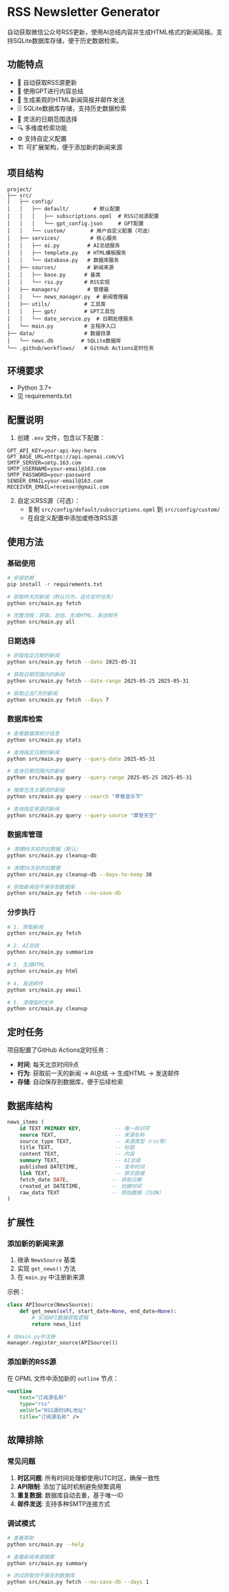 # RSS Newsletter Generator

自动获取微信公众号RSS更新，使用AI总结内容并生成HTML格式的新闻简报。支持SQLite数据库存储，便于历史数据检索。

## 功能特点

- 🔄 自动获取RSS源更新
- 🤖 使用GPT进行内容总结
- 📧 生成美观的HTML新闻简报并邮件发送
- 🗄️ SQLite数据库存储，支持历史数据检索
- 📅 灵活的日期范围选择
- 🔍 多维度检索功能
- ⚙️ 支持自定义配置
- 🏗️ 可扩展架构，便于添加新的新闻来源

## 项目结构

```
project/
├── src/
│   ├── config/
│   │   ├── default/        # 默认配置
│   │   │   ├── subscriptions.opml  # RSS订阅源配置
│   │   │   └── gpt_config.json     # GPT配置
│   │   └── custom/        # 用户自定义配置（可选）
│   ├── services/          # 核心服务
│   │   ├── ai.py         # AI总结服务
│   │   ├── template.py   # HTML模板服务
│   │   └── database.py   # 数据库服务
│   ├── sources/          # 新闻来源
│   │   ├── base.py      # 基类
│   │   └── rss.py       # RSS实现
│   ├── managers/         # 管理器
│   │   └── news_manager.py  # 新闻管理器
│   ├── utils/           # 工具类
│   │   ├── gpt/         # GPT工具包
│   │   └── date_service.py  # 日期处理服务
│   └── main.py          # 主程序入口
├── data/                # 数据目录
│   └── news.db         # SQLite数据库
└── .github/workflows/   # GitHub Actions定时任务
```

## 环境要求

- Python 3.7+
- 见 requirements.txt

## 配置说明

1. 创建 `.env` 文件，包含以下配置：
```
GPT_API_KEY=your-api-key-here
GPT_BASE_URL=https://api.openai.com/v1
SMTP_SERVER=smtp.163.com
SMTP_USERNAME=your-email@163.com
SMTP_PASSWORD=your-password
SENDER_EMAIL=your-email@163.com
RECEIVER_EMAIL=receiver@gmail.com
```

2. 自定义RSS源（可选）：
   - 复制 `src/config/default/subscriptions.opml` 到 `src/config/custom/`
   - 在自定义配置中添加或修改RSS源

## 使用方法

### 基础使用

```bash
# 安装依赖
pip install -r requirements.txt

# 获取昨天的新闻（默认行为，适合定时任务）
python src/main.py fetch

# 完整流程：获取、总结、生成HTML、发送邮件
python src/main.py all
```

### 日期选择

```bash
# 获取指定日期的新闻
python src/main.py fetch --date 2025-05-31

# 获取日期范围内的新闻
python src/main.py fetch --date-range 2025-05-25 2025-05-31

# 获取过去7天的新闻
python src/main.py fetch --days 7
```

### 数据库检索

```bash
# 查看数据库统计信息
python src/main.py stats

# 查询指定日期的新闻
python src/main.py query --query-date 2025-05-31

# 查询日期范围内的新闻
python src/main.py query --query-range 2025-05-25 2025-05-31

# 搜索包含关键词的新闻
python src/main.py query --search "草莓音乐节"

# 查询指定来源的新闻
python src/main.py query --query-source "摩登天空"
```

### 数据库管理

```bash
# 清理90天前的旧数据（默认）
python src/main.py cleanup-db

# 清理30天前的旧数据
python src/main.py cleanup-db --days-to-keep 30

# 获取新闻但不保存到数据库
python src/main.py fetch --no-save-db
```

### 分步执行

```bash
# 1. 获取新闻
python src/main.py fetch

# 2. AI总结
python src/main.py summarize

# 3. 生成HTML
python src/main.py html

# 4. 发送邮件
python src/main.py email

# 5. 清理临时文件
python src/main.py cleanup
```

## 定时任务

项目配置了GitHub Actions定时任务：
- **时间**: 每天北京时间9点
- **行为**: 获取前一天的新闻 → AI总结 → 生成HTML → 发送邮件
- **存储**: 自动保存到数据库，便于后续检索

## 数据库结构

```sql
news_items (
    id TEXT PRIMARY KEY,           -- 唯一标识符
    source TEXT,                   -- 来源名称
    source_type TEXT,              -- 来源类型（rss等）
    title TEXT,                    -- 标题
    content TEXT,                  -- 内容
    summary TEXT,                  -- AI总结
    published DATETIME,            -- 发布时间
    link TEXT,                     -- 原文链接
    fetch_date DATE,              -- 获取日期
    created_at DATETIME,          -- 创建时间
    raw_data TEXT                 -- 原始数据（JSON）
)
```

## 扩展性

### 添加新的新闻来源

1. 继承 `NewsSource` 基类
2. 实现 `get_news()` 方法
3. 在 `main.py` 中注册新来源

示例：
```python
class APISource(NewsSource):
    def get_news(self, start_date=None, end_date=None):
        # 实现API数据获取逻辑
        return news_list

# 在main.py中注册
manager.register_source(APISource())
```

### 添加新的RSS源

在 OPML 文件中添加新的 `outline` 节点：
```xml
<outline 
    text="订阅源名称" 
    type="rss" 
    xmlUrl="RSS源的URL地址" 
    title="订阅源名称" />
```

## 故障排除

### 常见问题

1. **时区问题**: 所有时间处理都使用UTC时区，确保一致性
2. **API限制**: 添加了延时机制避免频繁调用
3. **重复数据**: 数据库自动去重，基于唯一ID
4. **邮件发送**: 支持多种SMTP连接方式

### 调试模式

```bash
# 查看帮助
python src/main.py --help

# 查看新闻来源摘要
python src/main.py summary

# 测试获取但不保存到数据库
python src/main.py fetch --no-save-db --days 1
``` 